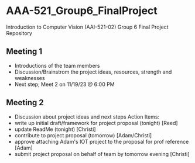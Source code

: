 # AAA-521_Group6_FinalProject
Introduction to Computer Vision (AAI-521-02) Group 6 Final Project Repository 
## Meeting 1
- Introductions of the team members
- Discussion/Brainstrom the project ideas, resources, strength and weaknesses
- Next step; Meet 2 on 11/19/23 @ 6:00 PM
## Meeting 2
 - Discussion about project ideas and next steps
Action Items:
 - write up initial draft/framework for project proposal (tonight) [Reed]
 - update ReadMe (tonight) [Christi]
 - contribute to project proposal (tomorrow) [Adam/Christi]
 - approve attaching Adam's IOT project to the proposal for prof reference [Adam]
 - submit project proposal on behalf of team by tomorrow evening [Christi]
